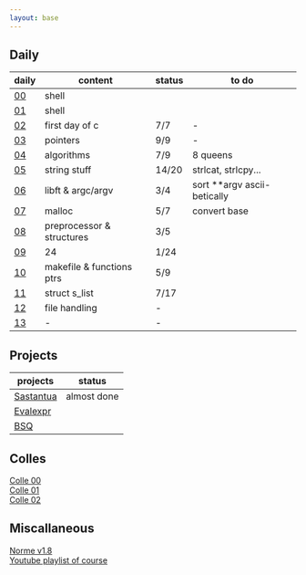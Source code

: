 ```yaml
---
layout: base
---
```


## Daily

| daily | content | status | to do |
|---   |---      |---   |---     |
| [00](pdfs/j00.pdf) | shell | | |
| [01](pdfs/j01.pdf) | shell | | |
| [02](pdfs/j02.pdf) | first day of c | 7/7 | - |
| [03](pdfs/j03.pdf) | pointers | 9/9 | - |
| [04](pdfs/j04.pdf) | algorithms | 7/9 | 8 queens |
| [05](pdfs/j05.pdf) | string stuff | 14/20 | strlcat, strlcpy... |
| [06](pdfs/j06.pdf) | libft & argc/argv | 3/4 | sort **argv ascii-betically |
| [07](pdfs/j07.pdf) | malloc | 5/7 | convert base |
| [08](pdfs/j08.pdf) | preprocessor & structures | 3/5 | |
| [09](pdfs/j09/ex00.pdf) | 24 | 1/24 | |
| [10](pdfs/j10.pdf) | makefile & functions ptrs | 5/9 | |
| [11](pdfs/j11.pdf) | struct s_list | 7/17 | |
| [12](pdfs/j12.pdf) | file handling | - | |
| [13](pdfs/j13.pdf) | - | - | |

## Projects

| projects | status |
|---       |--- |
| [Sastantua](pdfs/sastantua.pdf) | almost done |
| [Evalexpr](pdfs/evalexpr.pdf) | |
| [BSQ](pdfs/bsq.pdf) | |

## Colles

[Colle 00](pdfs/colle00.pdf)  
[Colle 01](pdfs/colle01.pdf)  
[Colle 02](pdfs/colle02.pdf)  

## Miscallaneous

[Norme v1.8](pdfs/norme42-v1.8.pdf)  
[Youtube playlist of course](https://www.youtube.com/watch?v=dm_ms3d5Jwc&list=PLIXVN1KHt2a7UuyDroq9QLJm0sMGfgDj8)  

